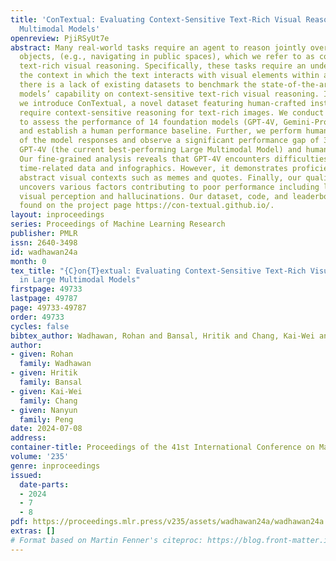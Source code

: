 ```yaml
---
title: 'ConTextual: Evaluating Context-Sensitive Text-Rich Visual Reasoning in Large
  Multimodal Models'
openreview: PjiRSyUt7e
abstract: Many real-world tasks require an agent to reason jointly over text and visual
  objects, (e.g., navigating in public spaces), which we refer to as context-sensitive
  text-rich visual reasoning. Specifically, these tasks require an understanding of
  the context in which the text interacts with visual elements within an image. However,
  there is a lack of existing datasets to benchmark the state-of-the-art multimodal
  models’ capability on context-sensitive text-rich visual reasoning. In this paper,
  we introduce ConTextual, a novel dataset featuring human-crafted instructions that
  require context-sensitive reasoning for text-rich images. We conduct experiments
  to assess the performance of 14 foundation models (GPT-4V, Gemini-Pro-Vision, LLaVA-Next)
  and establish a human performance baseline. Further, we perform human evaluations
  of the model responses and observe a significant performance gap of 30.8% between
  GPT-4V (the current best-performing Large Multimodal Model) and human performance.
  Our fine-grained analysis reveals that GPT-4V encounters difficulties interpreting
  time-related data and infographics. However, it demonstrates proficiency in comprehending
  abstract visual contexts such as memes and quotes. Finally, our qualitative analysis
  uncovers various factors contributing to poor performance including lack of precise
  visual perception and hallucinations. Our dataset, code, and leaderboard can be
  found on the project page https://con-textual.github.io/.
layout: inproceedings
series: Proceedings of Machine Learning Research
publisher: PMLR
issn: 2640-3498
id: wadhawan24a
month: 0
tex_title: "{C}on{T}extual: Evaluating Context-Sensitive Text-Rich Visual Reasoning
  in Large Multimodal Models"
firstpage: 49733
lastpage: 49787
page: 49733-49787
order: 49733
cycles: false
bibtex_author: Wadhawan, Rohan and Bansal, Hritik and Chang, Kai-Wei and Peng, Nanyun
author:
- given: Rohan
  family: Wadhawan
- given: Hritik
  family: Bansal
- given: Kai-Wei
  family: Chang
- given: Nanyun
  family: Peng
date: 2024-07-08
address:
container-title: Proceedings of the 41st International Conference on Machine Learning
volume: '235'
genre: inproceedings
issued:
  date-parts:
  - 2024
  - 7
  - 8
pdf: https://proceedings.mlr.press/v235/assets/wadhawan24a/wadhawan24a.pdf
extras: []
# Format based on Martin Fenner's citeproc: https://blog.front-matter.io/posts/citeproc-yaml-for-bibliographies/
---
```

